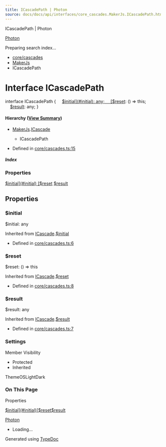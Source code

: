 ```yaml
---
title: ICascadePath | Photon
source: docs/docs/api/interfaces/core_cascades.MakerJs.ICascadePath.html
---
```


ICascadePath | Photon

[Photon](../index.md)




Preparing search index...

* [core/cascades](../modules/core_cascades.md)
* [MakerJs](../modules/core_cascades.MakerJs.md)
* ICascadePath

# Interface ICascadePath

interface ICascadePath {
    [$initial](#initial): any;
    [$reset](#reset): () => this;
    [$result](#result): any;
}

#### Hierarchy ([View Summary](../hierarchy.md#core/cascades.MakerJs.ICascadePath))

* [MakerJs](../modules/core_cascades.MakerJs.md).[ICascade](core_cascades.MakerJs.ICascade.md)
  + ICascadePath

* Defined in [core/cascades.ts:15](https://github.com/mwhite454/photon/blob/main/packages/photon/src/core/cascades.ts#L15)

##### Index

### Properties

[$initial](#initial)
[$reset](#reset)
[$result](#result)

## Properties

### $initial

$initial: any

Inherited from [ICascade](core_cascades.MakerJs.ICascade.md).[$initial](core_cascades.MakerJs.ICascade.md#initial)

* Defined in [core/cascades.ts:6](https://github.com/mwhite454/photon/blob/main/packages/photon/src/core/cascades.ts#L6)

### $reset

$reset: () => this

Inherited from [ICascade](core_cascades.MakerJs.ICascade.md).[$reset](core_cascades.MakerJs.ICascade.md#reset)

* Defined in [core/cascades.ts:8](https://github.com/mwhite454/photon/blob/main/packages/photon/src/core/cascades.ts#L8)

### $result

$result: any

Inherited from [ICascade](core_cascades.MakerJs.ICascade.md).[$result](core_cascades.MakerJs.ICascade.md#result)

* Defined in [core/cascades.ts:7](https://github.com/mwhite454/photon/blob/main/packages/photon/src/core/cascades.ts#L7)

### Settings

Member Visibility

* Protected
* Inherited

ThemeOSLightDark

### On This Page

Properties

[$initial](#initial)[$reset](#reset)[$result](#result)

[Photon](../index.md)

* Loading...

Generated using [TypeDoc](https://typedoc.org/)
